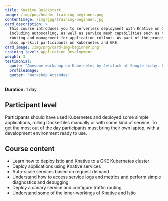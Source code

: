 ```yaml
---
title: Knative Quickstart
image: /img/png/header-training-beginner.png
contentImage: /img/jpg/training-beginner.jpg
card_description: >
  This course introduces you to serverless deployment with Knative on GKE,
  including autoscaling, as well as service mesh capabilities such as traffic
  routing and management for application rollout. As part of the process it will
  also up-skill participants on Kubernetes and GKE.
card_image: /img/png/card-img-beginner.png
training_level: Application Development
weight: 3
testimonial:
  quote: "Awesome workshop on Kubernetes by Jetstack at Google today. Lots of lightbulb moments!"
  profileImage:
  quoter: 'Workshop Attendee'
---
```


**Duration:** 1 day

## Participant level
Participants should have used Kubernetes and deployed some simple applications,
rolling Dockerfiles manually or with some kind of service. To get the most out of
the day participants must bring their own laptop, with a development environment
ready to use.

## Course content

- Learn how to deploy Istio and Knative to a GKE Kubernetes cluster
- Deploy applications using Knative services
- Auto-scale services based on request demand
- Understand how to access service logs and metrics and perform simple diagnostics and debugging
- Deploy a canary service and configure traffic routing
- Understand some of the inner-workings of Knative and Istio
